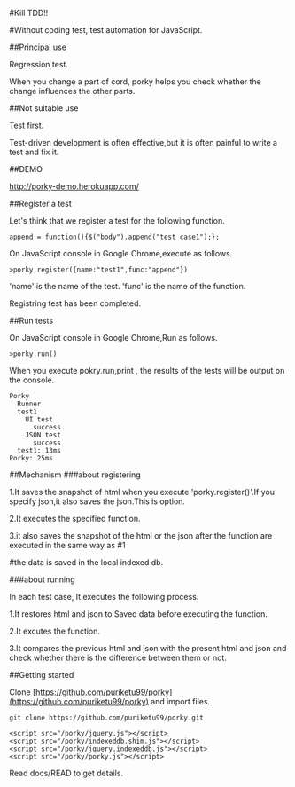 #Kill TDD!!

#Without coding test, test automation for JavaScript.

##Principal use

Regression test.

When you change a part of cord, porky helps you check whether the change influences the other parts.

##Not suitable use

Test first.

Test-driven development is often effective,but it is often painful to write a test and fix it.

##DEMO

http://porky-demo.herokuapp.com/

##Register a test

Let's think that we register a test for the following function.

```coffeescript:append
append = function(){$("body").append("test case1");};
```

On JavaScript console in Google Chrome,execute as follows.

```javascript:console
>porky.register({name:"test1",func:"append"})
```

'name' is the name of the test. 'func' is the name of the function.

Registring test has been completed.

##Run tests

On JavaScript console in Google Chrome,Run as follows.

```javascript:console
>porky.run()
```

When you execute pokry.run,print , the results of the tests will be output on the console.

```yaml:result
Porky 
  Runner
  test1 
    UI test 
      success 
    JSON test 
      success 
  test1: 13ms 
Porky: 25ms 
```


##Mechanism
###about registering

1.It saves the snapshot of html when you execute 'porky.register()'.If you specify json,it also saves the json.This is option.

2.It executes the specified function.

3.it also saves the snapshot of the html or the json after the function are executed in the same way as #1

\#the data is saved in the local indexed db.

###about running

In each test case, It executes the following process.

1.It restores html and json to Saved data before executing the function. 

2.It excutes the function.

3.It compares the previous html and json with the present html and json and check whether there is the difference between them or not.


##Getting started

Clone [https://github.com/puriketu99/porky](https://github.com/puriketu99/porky) and import files.

```sh:clone
git clone https://github.com/puriketu99/porky.git
```


```html:importfiles
<script src="/porky/jquery.js"></script>
<script src="/porky/indexeddb.shim.js"></script>
<script src="/porky/jquery.indexeddb.js"></script>
<script src="/porky/porky.js"></script>
```


Read docs/READ to get details.

